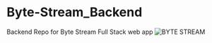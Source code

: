 # Byte-Stream_Backend
Backend Repo for Byte Stream Full Stack web app
![BYTE STREAM](https://github.com/user-attachments/assets/04248588-a558-4dc8-a843-6bb02b153d20)
